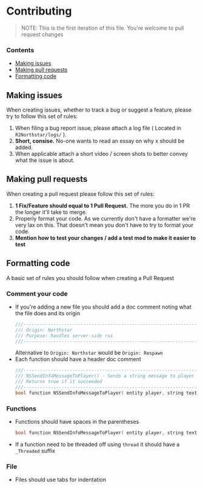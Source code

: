 # Contributing
> NOTE: This is the first iteration of this file. You're welcome to pull request changes

### Contents
- [Making issues](#Making-issues)
- [Making pull requests](#Making-pull-requests)
- [Formatting code](#Formatting-code)

## Making issues
When creating issues, whether to track a bug or suggest a feature, please try to follow this set of rules:
1. When filing a bug report issue, please attach a log file ( Located in `R2Northstar/logs/` ).
2. **Short, consise.** No-one wants to read an essay on why x should be added.
3. When applicable attach a short video / screen shots to better convey what the issue is about.

## Making pull requests
When creating a pull request please follow this set of rules:
1. **1 Fix/Feature should equal to 1 Pull Request.** The more you do in 1 PR the longer it'll take to merge.
2. Properly format your code. As we currently don't have a formatter we're very lax on this. That doesn't mean you don't have to try to format your code.
3. **Mention how to test your changes / add a test mod to make it easier to test**

## Formatting code
A basic set of rules you should follow when creating a Pull Request

### Comment your code
- If you're adding a new file you should add a doc comment noting what the file does and its origin
  ```cpp
  ///-----------------------------------------------------------------------------
  /// Origin: Northstar
  /// Purpose: handles server-side rui
  ///-----------------------------------------------------------------------------
  ```
  Alternative to `Origin: Northstar` would be `Origin: Respawn`
- Each function should have a header doc comment
  ```cpp
  ///-----------------------------------------------------------------------------
  /// NSSendInfoMessageToPlayer() - Sends a string message to player
  /// Returns true if it succeeded
  ///-----------------------------------------------------------------------------
  bool function NSSendInfoMessageToPlayer( entity player, string text )
  ```
### Functions
- Functions should have spaces in the parentheses
  ```cpp
  bool function NSSendInfoMessageToPlayer( entity player, string text )
  ```
- If a function need to be threaded off using `thread` it should have a `_Threaded` suffix

### File
- Files should use tabs for indentation
